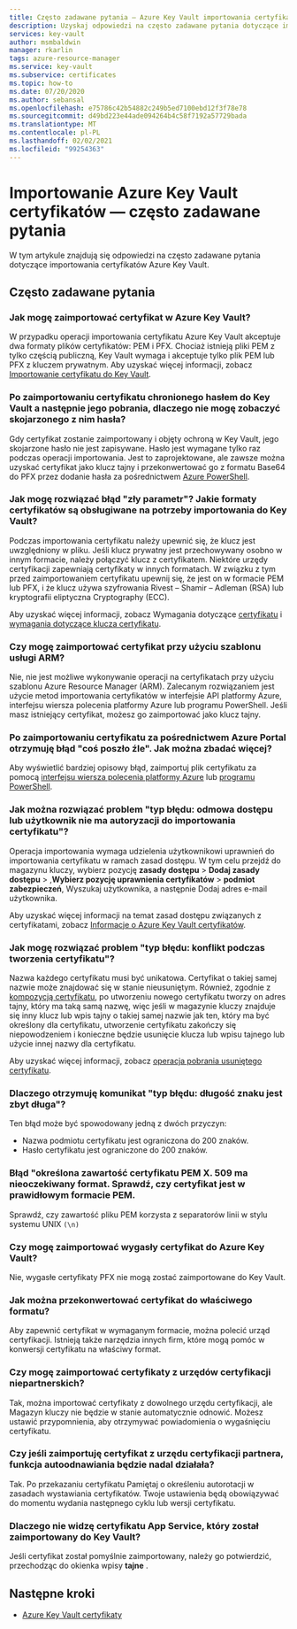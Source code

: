 ```yaml
---
title: Często zadawane pytania — Azure Key Vault importowania certyfikatów
description: Uzyskaj odpowiedzi na często zadawane pytania dotyczące importowania certyfikatów Azure Key Vault.
services: key-vault
author: msmbaldwin
manager: rkarlin
tags: azure-resource-manager
ms.service: key-vault
ms.subservice: certificates
ms.topic: how-to
ms.date: 07/20/2020
ms.author: sebansal
ms.openlocfilehash: e75786c42b54882c249b5ed7100ebd12f3f78e78
ms.sourcegitcommit: d49bd223e44ade094264b4c58f7192a57729bada
ms.translationtype: MT
ms.contentlocale: pl-PL
ms.lasthandoff: 02/02/2021
ms.locfileid: "99254363"
---
```

# <a name="importing-azure-key-vault-certificates-faq"></a>Importowanie Azure Key Vault certyfikatów — często zadawane pytania

W tym artykule znajdują się odpowiedzi na często zadawane pytania dotyczące importowania certyfikatów Azure Key Vault.

## <a name="frequently-asked-questions"></a>Często zadawane pytania

### <a name="how-can-i-import-a-certificate-in-azure-key-vault"></a>Jak mogę zaimportować certyfikat w Azure Key Vault?

W przypadku operacji importowania certyfikatu Azure Key Vault akceptuje dwa formaty plików certyfikatów: PEM i PFX. Chociaż istnieją pliki PEM z tylko częścią publiczną, Key Vault wymaga i akceptuje tylko plik PEM lub PFX z kluczem prywatnym. Aby uzyskać więcej informacji, zobacz [Importowanie certyfikatu do Key Vault](./tutorial-import-certificate.md#import-a-certificate-to-key-vault).

### <a name="after-i-import-a-password-protected-certificate-to-key-vault-and-then-download-it-why-cant-i-see-the-password-thats-associated-with-it"></a>Po zaimportowaniu certyfikatu chronionego hasłem do Key Vault a następnie jego pobrania, dlaczego nie mogę zobaczyć skojarzonego z nim hasła?
    
Gdy certyfikat zostanie zaimportowany i objęty ochroną w Key Vault, jego skojarzone hasło nie jest zapisywane. Hasło jest wymagane tylko raz podczas operacji importowania. Jest to zaprojektowane, ale zawsze można uzyskać certyfikat jako klucz tajny i przekonwertować go z formatu Base64 do PFX przez dodanie hasła za pośrednictwem [Azure PowerShell](https://social.technet.microsoft.com/wiki/contents/articles/37431.exporting-azure-app-service-certificates.aspx).

### <a name="how-can-i-resolve-a-bad-parameter-error-what-are-the-supported-certificate-formats-for-importing-to-key-vault"></a>Jak mogę rozwiązać błąd "zły parametr"? Jakie formaty certyfikatów są obsługiwane na potrzeby importowania do Key Vault?

Podczas importowania certyfikatu należy upewnić się, że klucz jest uwzględniony w pliku. Jeśli klucz prywatny jest przechowywany osobno w innym formacie, należy połączyć klucz z certyfikatem. Niektóre urzędy certyfikacji zapewniają certyfikaty w innych formatach. W związku z tym przed zaimportowaniem certyfikatu upewnij się, że jest on w formacie PEM lub PFX, i że klucz używa szyfrowania Rivest – Shamir – Adleman (RSA) lub kryptografii eliptyczna Cryptography (ECC). 

Aby uzyskać więcej informacji, zobacz Wymagania dotyczące [certyfikatu](./certificate-scenarios.md#formats-of-import-we-support) i [wymagania dotyczące klucza certyfikatu](../keys/about-keys.md).

###  <a name="can-i-import-a-certificate-by-using-an-arm-template"></a>Czy mogę zaimportować certyfikat przy użyciu szablonu usługi ARM?

Nie, nie jest możliwe wykonywanie operacji na certyfikatach przy użyciu szablonu Azure Resource Manager (ARM). Zalecanym rozwiązaniem jest użycie metod importowania certyfikatów w interfejsie API platformy Azure, interfejsu wiersza polecenia platformy Azure lub programu PowerShell. Jeśli masz istniejący certyfikat, możesz go zaimportować jako klucz tajny.

### <a name="when-i-import-a-certificate-via-the-azure-portal-i-get-a-something-went-wrong-error-how-can-i-investigate-further"></a>Po zaimportowaniu certyfikatu za pośrednictwem Azure Portal otrzymuję błąd "coś poszło źle". Jak można zbadać więcej?
    
Aby wyświetlić bardziej opisowy błąd, zaimportuj plik certyfikatu za pomocą [interfejsu wiersza polecenia platformy Azure](/cli/azure/keyvault/certificate?view=azure-cli-latest#az-keyvault-certificate-import) lub [programu PowerShell](/powershell/module/azurerm.keyvault/import-azurekeyvaultcertificate?view=azurermps-6.13.0).

### <a name="how-can-i-resolve-error-type-access-denied-or-user-is-unauthorized-to-import-certificate"></a>Jak można rozwiązać problem "typ błędu: odmowa dostępu lub użytkownik nie ma autoryzacji do importowania certyfikatu"?
    
Operacja importowania wymaga udzielenia użytkownikowi uprawnień do importowania certyfikatu w ramach zasad dostępu. W tym celu przejdź do magazynu kluczy, wybierz pozycję **zasady dostępu**  >  **Dodaj zasady dostępu**  >  ,**Wybierz pozycję uprawnienia certyfikatów**  >  **podmiot zabezpieczeń**, Wyszukaj użytkownika, a następnie Dodaj adres e-mail użytkownika. 

Aby uzyskać więcej informacji na temat zasad dostępu związanych z certyfikatami, zobacz [Informacje o Azure Key Vault certyfikatów](./about-certificates.md#certificate-access-control).


### <a name="how-can-i-resolve-error-type-conflict-when-creating-a-certificate"></a>Jak mogę rozwiązać problem "typ błędu: konflikt podczas tworzenia certyfikatu"?
    
Nazwa każdego certyfikatu musi być unikatowa. Certyfikat o takiej samej nazwie może znajdować się w stanie nieusuniętym. Również, zgodnie z [kompozycją certyfikatu](./about-certificates.md#composition-of-a-certificate), po utworzeniu nowego certyfikatu tworzy on adres tajny, który ma taką samą nazwę, więc jeśli w magazynie kluczy znajduje się inny klucz lub wpis tajny o takiej samej nazwie jak ten, który ma być określony dla certyfikatu, utworzenie certyfikatu zakończy się niepowodzeniem i konieczne będzie usunięcie klucza lub wpisu tajnego lub użycie innej nazwy dla certyfikatu. 

Aby uzyskać więcej informacji, zobacz [operacja pobrania usuniętego certyfikatu](/rest/api/keyvault/getdeletedcertificate/getdeletedcertificate).

### <a name="why-am-i-getting-error-type-char-length-is-too-long"></a>Dlaczego otrzymuję komunikat "typ błędu: długość znaku jest zbyt długa"?
Ten błąd może być spowodowany jedną z dwóch przyczyn:    
* Nazwa podmiotu certyfikatu jest ograniczona do 200 znaków.
* Hasło certyfikatu jest ograniczone do 200 znaków.


### <a name="error-the-specified-pem-x509-certificate-content-is-in-an-unexpected-format-please-check-if-certificate-is-in-valid-pem-format"></a>Błąd "określona zawartość certyfikatu PEM X. 509 ma nieoczekiwany format. Sprawdź, czy certyfikat jest w prawidłowym formacie PEM.
Sprawdź, czy zawartość pliku PEM korzysta z separatorów linii w stylu systemu UNIX `(\n)`

### <a name="can-i-import-an-expired-certificate-to-azure-key-vault"></a>Czy mogę zaimportować wygasły certyfikat do Azure Key Vault?
    
Nie, wygasłe certyfikaty PFX nie mogą zostać zaimportowane do Key Vault.

### <a name="how-can-i-convert-my-certificate-to-the-proper-format"></a>Jak można przekonwertować certyfikat do właściwego formatu?

Aby zapewnić certyfikat w wymaganym formacie, można polecić urząd certyfikacji. Istnieją także narzędzia innych firm, które mogą pomóc w konwersji certyfikatu na właściwy format.

### <a name="can-i-import-certificates-from-non-partner-cas"></a>Czy mogę zaimportować certyfikaty z urzędów certyfikacji niepartnerskich?
Tak, można importować certyfikaty z dowolnego urzędu certyfikacji, ale Magazyn kluczy nie będzie w stanie automatycznie odnowić. Możesz ustawić przypomnienia, aby otrzymywać powiadomienia o wygaśnięciu certyfikatu.

### <a name="if-i-import-a-certificate-from-a-partner-ca-will-the-autorenewal-feature-still-work"></a>Czy jeśli zaimportuję certyfikat z urzędu certyfikacji partnera, funkcja autoodnawiania będzie nadal działała?
Tak. Po przekazaniu certyfikatu Pamiętaj o określeniu autorotacji w zasadach wystawiania certyfikatów. Twoje ustawienia będą obowiązywać do momentu wydania następnego cyklu lub wersji certyfikatu.

### <a name="why-cant-i-see-the-app-service-certificate-that-i-imported-to-key-vault"></a>Dlaczego nie widzę certyfikatu App Service, który został zaimportowany do Key Vault? 
Jeśli certyfikat został pomyślnie zaimportowany, należy go potwierdzić, przechodząc do okienka wpisy **tajne** .


## <a name="next-steps"></a>Następne kroki

- [Azure Key Vault certyfikaty](./about-certificates.md)
